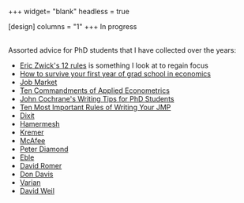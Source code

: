 +++
widget= "blank"
headless = true

[design]
columns = "1"
+++
In progress


<br> Assorted advice for PhD students that I have collected over the years:

* [Eric Zwick's 12 rules](http://www.ericzwick.com/public_goods/twelve_steps.pdf) is something I look at to regain focus
* [How to survive your first year of grad school in economics](https://law.vanderbilt.edu/phd/How_to_Survive_1st_Year.pdf)
* [Job Market](https://www.aeaweb.org/content/file?id=869)
* [Ten Commandments of Applied Econometrics](http://cba2.unomaha.edu/faculty/mwohar/WEB/links/Econometrics_papers/Kennedy_sinning_in_the_basement.pdf)
* [John Cochrane's Writing Tips for PhD Students](https://faculty.chicagobooth.edu/john.cochrane/research/papers/phd_paper_writing.pdf)
* [Ten Most Important Rules of Writing Your JMP](https://economics.harvard.edu/files/economics/files/tenruleswriting.pdf)
* [Dixit](https://www.princeton.edu/~dixitak/home/dixitwrk.pdf)
* [Hamermesh](http://www.unice.fr/sg/resources/docs/Hamermesh_A%20Young%20Economist's%20Guide%20to%20Professional%20Etiquette.pdf)
* [Kremer](http://qed.econ.queensu.ca/pub/faculty/sumon/mkremer_checklist_paper.pdf)
* [McAfee](https://vita.mcafee.cc/PDF/EditorExperiences.pdf)
* [Peter Diamond](https://economics.mit.edu/files/6139)
* [Eble](https://static1.squarespace.com/static/55c143d9e4b0cb07521c6d17/t/5b4f409f575d1ff83c2f12d8/1531920545061/PhDGuidebook.pdf)
* [David Romer](https://courses.nus.edu.sg/course/ecswong/davidromer.html)
* [Don Davis](http://www.columbia.edu/~drd28/Thesis%20Research.pdf)
* [Varian](http://people.ischool.berkeley.edu/~hal/Papers/how.pdf)
* [David Weil](http://www.principlesofeconometrics.com/poe5/writing/weil.pdf)

